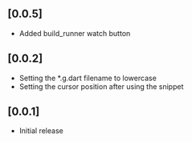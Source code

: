 ## [0.0.5]

- Added build_runner watch button

## [0.0.2]

- Setting the *.g.dart filename to lowercase
- Setting the cursor position after using the snippet

## [0.0.1]

- Initial release
